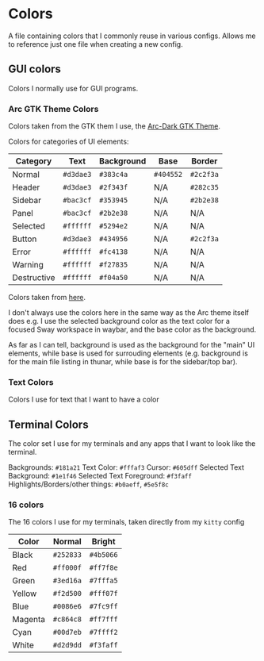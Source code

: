 # Colors

A file containing colors that I commonly reuse in various configs. Allows me to reference just one file when creating a new config.

## GUI colors

Colors I normally use for GUI programs.

### Arc GTK Theme Colors

Colors taken from the GTK them I use, the [Arc-Dark GTK Theme](https://github.com/jnsh/arc-theme).

Colors for categories of UI elements:

| Category          | Text    | Background| Base    | Border  |
|-------------------|---------|-----------|---------|---------|
| Normal            |`#d3dae3`| `#383c4a` |`#404552`|`#2c2f3a`|
| Header            |`#d3dae3`| `#2f343f` | N/A     |`#282c35`|
| Sidebar           |`#bac3cf`| `#353945` | N/A     |`#2b2e38`|
| Panel             |`#bac3cf`| `#2b2e38` | N/A     | N/A     |
| Selected          |`#ffffff`| `#5294e2` | N/A     | N/A     |
| Button            |`#d3dae3`| `#434956` | N/A     |`#2c2f3a`|
| Error             |`#ffffff`| `#fc4138` | N/A     | N/A     |
| Warning           |`#ffffff`| `#f27835` | N/A     | N/A     |
| Destructive       |`#ffffff`| `#f04a50` | N/A     | N/A     |

Colors taken from [here](https://github.com/jnsh/arc-theme/blob/master/common/gtk-3.0/sass/_colors.scss).

I don't always use the colors here in the same way as the Arc theme itself does e.g. I use the selected background color as the text color for a focused Sway workspace in waybar, and the base color as the background.

As far as I can tell, background is used as the background for the "main" UI elements, while base is used for surrouding elements (e.g. background is for the main file listing in thunar, while base is for the sidebar/top bar).

### Text Colors

Colors I use for text that I want to have a color

## Terminal Colors

The color set I use for my terminals and any apps that I want to look like the terminal.

Backgrounds: `#181a21`
Text Color: `#fffaf3`
Cursor: `#605dff`
Selected Text Background: `#1e1f46`
Selected Text Foreground: `#f3faff`
Highlights/Borders/other things: `#b0aeff`, `#5e5f8c`


### 16 colors

The 16 colors I use for my terminals, taken directly from my `kitty` config

| Color    | Normal  | Bright  |
|----------|---------|---------|
|Black     |`#252833`|`#4b5066`|
|Red       |`#ff000f`|`#ff7f8e`|
|Green     |`#3ed16a`|`#7fffa5`|
|Yellow    |`#f2d500`|`#fff07f`|
|Blue      |`#0086e6`|`#7fc9ff`|
|Magenta   |`#c864c8`|`#ff7fff`|
|Cyan      |`#00d7eb`|`#7ffff2`|
|White     |`#d2d9dd`|`#f3faff`|
